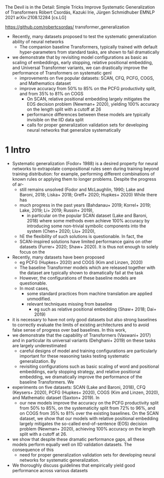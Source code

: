 The Devil is in the Detail: Simple Tricks Improve Systematic Generalization of Transformers
Róbert Csordás, Kazuki Irie, Jürgen Schmidhuber
EMNLP 2021 arXiv:2108.12284 [cs.LG]

https://github.com/robertcsordas/ transformer_generalization

* Recently, many datasets proposed
  to test the systematic generalization ability of neural networks
  * The companion baseline Transformers,
    typically trained with default hyper-parameters from standard tasks, are
    shown to fail dramatically
* we demonstrate that by revisiting
  model configurations as basic as scaling of embeddings, early stopping,
  relative positional embedding, and Universal Transformer variants,
  we can drastically improve the performance of Transformers on systematic genl
  * improvements on five popular datasets:
    SCAN, CFQ, PCFG, COGS, and Mathematics dataset
  * improve accuracy from 50% to 85% on the PCFG productivity split, and from
    35% to 81% on COGS
    * On SCAN, relative positional embedding largely mitigates the EOS decision
      problem (Newman+ 2020), yielding 100% accuracy on the length split with a
      cutoff at 26
    * performance differences between these models are typically invisible on
      the IID data split
    * calls for proper generalization validation sets
      for developing neural networks that generalize systematically

# 1 Intro

* Systematic generalization (Fodor+ 1988) is a desired property for neural
  networks to extrapolate compositional rules seen during training beyond
  training distribution: for example, performing different combinations of
  known rules or applying them to longer problems. Despite the progress of ar-
  * still remains unsolved (Fodor and McLaughlin, 1990; Lake and Baroni, 2018;
    Liska+ 2018; Greff+ 2020; Hupkes+ 2020) While there has
  * much progress in the past years
    (Bahdanau+ 2019; Korrel+ 2019; Lake, 2019; Li+ 2019; Russin+ 2019),
    * in particular on the popular SCAN dataset (Lake and Baroni, 2018) where
      some methods even achieve 100% accuracy by introducing some non-trivial
      symbolic components into the system (Chen+ 2020; Liu+ 2020),
  * hE the flexibility of such solutions is questionable. In fact, the
  * SCAN-inspired solutions have limited performance gains on other datasets
    (Furrer+ 2020; Shaw+ 2020). It is thus not enough to solely focus on the
* Recently, many datasets have been proposed
  * eg PCFG (Hupkes+ 2020) and COGS (Kim and Linzen, 2020)
  * The baseline Transformer models which are released together with the
    dataset are typically shown to dramatically fail at the task
  * However, the configurations of these baseline models are questionable.
  * In most cases,
    * some standard practices from machine translation are applied unmodified.
    * relevant techniques missing from baseline
      * eg such as relative positional embedding (Shaw+ 2018; Dai+ 2019)
* it is necessary to have not only good datasets but also strong baselines to
  correctly evaluate the limits of existing architectures and to
  avoid false sense of progress over bad baselines. In this work,
* we demonstrate that
  the capability of Transformers (Vaswani+ 2017) and in particular its
  universal variants (Dehghani+ 2019) on these tasks are largely underestimated
  * careful designs of model and training configurations are particularly
    important for these reasoning tasks testing systematic generalization. By
  * revisiting configurations such as basic scaling of word and positional
    embeddings, early stopping strategy, and relative positional embedding, we
    dramatically improve the performance of the baseline Transformers. We
* experiments on five datasets:
  SCAN (Lake and Baroni, 2018), CFQ (Keysers+ 2020), PCFG (Hupkes+ 2020),
  COGS (Kim and Linzen, 2020), and Mathematic dataset (Saxton+ 2019). In
  * our new models improve the accuracy on the PCFG productivity split from 50%
    to 85%, on the systematicity split from 72% to 96%, and on COGS from 35% to
    81% over the existing baselines. On the SCAN dataset, we show that our
    models with relative positional embedding largely mitigates the so-called
    end-of-sentence (EOS) decision problem (Newman+ 2020), achieving 100%
    accuracy on the length split with a cutoff at 26.
* we show that despite these dramatic performance gaps, all these models
  perform equally well on IID validation datasets. The consequence of this
  * need for proper generalization validation sets
    for developing neural networks for systematic generalization.
* We thoroughly discuss guidelines that empirically yield good performance
  across various datasets
